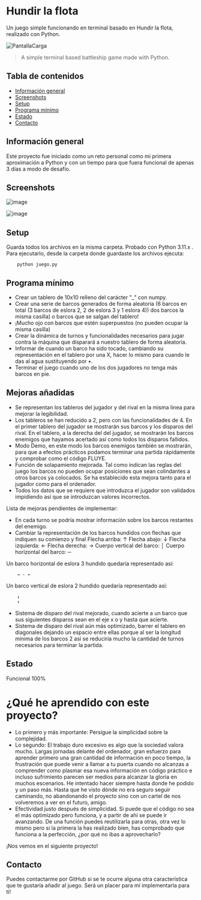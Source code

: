 # Hundir la flota
Un juego simple funcionando en terminal basado en Hundir la flota, realizado con Python.

![PantallaCarga](https://github.com/user-attachments/assets/f3bbb110-bfa5-4881-9539-6ba7e33396d0)

> A simple terminal based battleship game made with Python.

## Tabla de contenidos
* [Información general](#general-info)
* [Screenshots](#screenshots)
* [Setup](#setup)
* [Programa mínimo](#features)
* [Estado](#status)
* [Contacto](#contact)

## Información general
Este proyecto fue iniciado como un reto personal como mi primera aproximación a Python y con un tiempo para que fuera funcional de apenas 3 días a modo de desafío.

## Screenshots
![image](https://github.com/user-attachments/assets/da3fd16d-cb33-4450-86fa-61db30011fdc)

![image](https://github.com/user-attachments/assets/cb28a1fd-deda-4914-83ad-4ed37379f733)


## Setup
Guarda todos los archivos en la misma carpeta. Probado con Python 3.11.x . Para ejecutarlo, desde la carpeta donde guardaste los archivos ejecuta:
```console
    python juego.py
```

## Programa mínimo 
* Crear un tablero de 10x10 relleno del carácter "_" con numpy.
* Crear una serie de barcos generados de forma aleatoria (6 barcos en total (3 barcos de eslora 2, 2 de eslora 3 y 1 eslora 4)) 
  dos barcos la misma casilla) o barcos que se salgan del tablero!
* ¡Mucho ojo con barcos que estén superpuestos (no pueden ocupar la misma casilla)
* Crear la dinámica de turnos y funcionalidades necesarios para jugar contra la máquina que disparará a nuestro tablero de forma aleatoria.
* Informar de cuando un barco ha sido tocado, cambiando su representación en el tablero por una X, hacer lo mismo para cuando le das al agua sustituyendo por •.
* Terminar el juego cuando uno de los dos jugadores no tenga más barcos en pie.


## Mejoras añadidas
 * Se representan los tableros del jugador y del rival en la misma linea para mejorar la legibilidad.
 * Los tableros se han reducido a 2, pero con las funcionalidades de 4. En el primer tablero del jugador se mostrarán sus barcos y los disparos del rival. En el tablero, a la derecha del
   del jugador, se mostrarán los barcos enemigos que hayamos acertado así como todos los disparos fallidos.
 * Modo Demo, en este modo los barcos enemigos también se mostrarán, para que a efectos prácticos podamos terminar una partida rápidamente y comprobar como el código FLUYE.
 * Función de solapamiento mejorada. Tal como indican las reglas del juego los barcos no pueden ocupar posiciones que sean colindantes a otros barcos ya colocados. Se ha establecido esta mejora tanto para el jugador como para el ordenador.
 *  Todos los datos que se requiere que introduzca el jugador son validados impidiendo así que se introduzcan valores incorrectos.

Lista de mejoras pendientes de implementar:
* En cada turno se podría mostrar información sobre los barcos restantes del enemigo.
* Cambiar la representación de los barcos hundidos con flechas que indiquen su comienzo y final
Flecha arriba: ↑
Flecha abajo: ↓
Flecha izquierda: ←
Flecha derecha: →
Cuerpo vertical del barco: │
Cuerpo horizontal del barco: ─

Un barco horizontal de eslora 3 hundido quedaría representado así:
```console
    → - ←
```
Un barco vertical de eslora 2 hundido quedaría representado así:
```console
    ↓
    ↑
```
* Sistema de disparo del rival mejorado, cuando acierte a un barco que sus siguientes disparos sean en el eje x o y hasta que acierte.
* Sistema de disparo del rival aún más optimizado, barrer el tablero en diagonales dejando un espacio entre ellas porque al ser la longitud mínima de los barcos 2 así se reduciría mucho la cantidad de turnos necesarios para terminar la partida.

## Estado
Funcional 100%

# ¿Qué he aprendido con este proyecto?

* Lo primero y más importante: Persigue la simplicidad sobre la complejidad.
* Lo segundo: El trabajo duro excesivo es algo que la sociedad valora mucho. Largas jornadas delante del ordenador, gran esfuerzo para aprender primero una gran cantidad de información en poco tiempo, la frustración que puede venir a llamar a tu puerta cuando no alcanzas a comprender como plasmar esa nueva información en código práctico e incluso sufrimiento parecen ser medios para alcanzar la gloria en muchos escenarios. He intentado hacer siempre hasta donde he podido y un paso más. Hasta que he visto dónde no era seguro seguir caminando, no abandonando el proyecto sino con un cartel de nos volveremos a ver en el futuro, amigo.
* Efectividad justo después de simplicidad. Si puede que el código no sea el más optimizado pero funciona, y a partir de ahí se puede ir avanzando. De una función puedes reutilizarla para otras, otra vez lo mismo pero si la primera la has realizado bien, has comprobado que funciona a la perfección, ¿por qué no ibas a aprovecharlo?

¡Nos vemos en el siguiente proyecto!


## Contacto
Puedes contactarme por GitHub si se te ocurre alguna otra característica que te gustaría añadir al juego.
Será un placer para mí implementarla para ti! 
